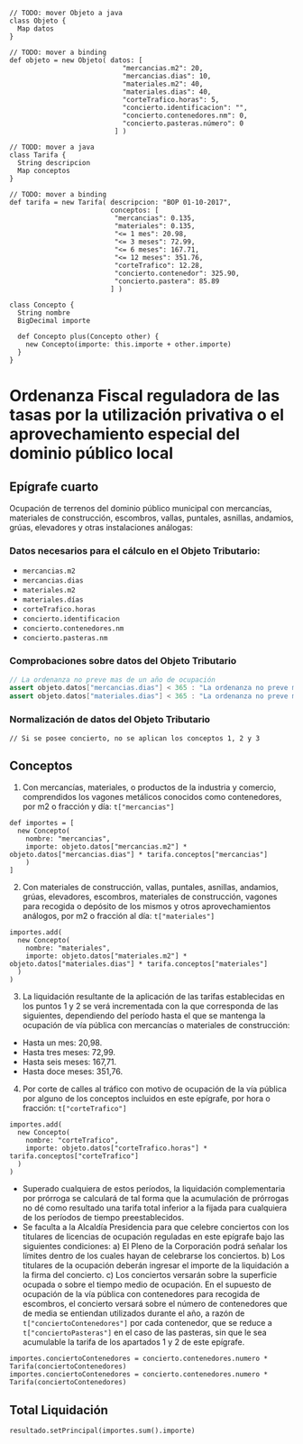 ```
// TODO: mover Objeto a java
class Objeto {
  Map datos
}

// TODO: mover a binding
def objeto = new Objeto( datos: [
                            "mercancias.m2": 20,
                            "mercancias.dias": 10,
                            "materiales.m2": 40,
                            "materiales.dias": 40,
                            "corteTrafico.horas": 5,
                            "concierto.identificacion": "",
                            "concierto.contenedores.nm": 0,
                            "concierto.pasteras.número": 0
                          ] )

// TODD: mover a java
class Tarifa {
  String descripcion
  Map conceptos
}

// TODO: mover a binding
def tarifa = new Tarifa( descripcion: "BOP 01-10-2017",
                         conceptos: [
                          "mercancias": 0.135,
                          "materiales": 0.135,
                          "<= 1 mes": 20.98,
                          "<= 3 meses": 72.99,
                          "<= 6 meses": 167.71,
                          "<= 12 meses": 351.76,
                          "corteTrafico": 12.28,
                          "concierto.contenedor": 325.90,
                          "concierto.pastera": 85.89
                         ] )

class Concepto {
  String nombre
  BigDecimal importe

  def Concepto plus(Concepto other) {
    new Concepto(importe: this.importe + other.importe)
  }
}
```
# Ordenanza Fiscal reguladora de las tasas por la utilización privativa o el aprovechamiento especial del dominio público local

## Epígrafe cuarto

Ocupación de terrenos del dominio público municipal con mercancías, materiales de
construcción, escombros, vallas, puntales, asnillas, andamios, grúas, elevadores
y otras instalaciones análogas:

### Datos necesarios para el cálculo en el Objeto Tributario:

* ```mercancias.m2```
* ```mercancias.dias```
* ```materiales.m2```
* ```materiales.días```
* ```corteTrafico.horas```
* ```concierto.identificacion```
* ```concierto.contenedores.nm```
* ```concierto.pasteras.nm```

### Comprobaciones sobre datos del Objeto Tributario
```groovy
// La ordenanza no preve mas de un año de ocupación
assert objeto.datos["mercancias.dias"] < 365 : "La ordenanza no preve más de un año de ocupación"
assert objeto.datos["materiales.dias"] < 365 : "La ordenanza no preve más de un año de ocupación"
```

### Normalización de datos del Objeto Tributario

```
// Si se posee concierto, no se aplican los conceptos 1, 2 y 3
```

## Conceptos

1. Con mercancías, materiales, o productos de la industria y comercio, comprendidos
los vagones metálicos conocidos como contenedores, por m2 o fracción y día: ```t["mercancias"]```

```
def importes = [
  new Concepto(
    nombre: "mercancias",
    importe: objeto.datos["mercancias.m2"] * objeto.datos["mercancias.dias"] * tarifa.conceptos["mercancias"]
    )
]
```

2. Con materiales de construcción, vallas, puntales, asnillas, andamios, grúas,
elevadores, escombros, materiales de construcción, vagones para recogida o depósito
de los mismos y otros aprovechamientos análogos, por m2 o fracción al día: ```t["materiales"]```

```
importes.add(
  new Concepto(
    nombre: "materiales",
    importe: objeto.datos["materiales.m2"] * objeto.datos["materiales.dias"] * tarifa.conceptos["materiales"]
  )
)
```

3. La liquidación resultante de la aplicación de las tarifas establecidas en los
puntos 1 y 2 se verá incrementada con la que corresponda de las siguientes,
dependiendo del período hasta el que se mantenga la ocupación de vía pública con
mercancías o materiales de construcción:

 * Hasta un mes: 20,98.
 * Hasta tres meses: 72,99.
 * Hasta seis meses: 167,71.
 * Hasta doce meses: 351,76.

4. Por corte de calles al tráfico con motivo de ocupación de la vía pública por
alguno de los conceptos incluidos en este epígrafe, por hora o fracción: ```t["corteTrafico"]```

```
​importes.add(
  new Concepto(
    nombre: "corteTrafico",
    importe: objeto.datos["corteTrafico.horas"] * tarifa.conceptos["corteTrafico"]
  )
)
```

- Superado cualquiera de estos períodos, la liquidación complementaria por prórroga
  se calculará de tal forma que la acumulación de prórrogas no dé como resultado
  una tarifa total inferior a la fijada para cualquiera de los períodos de tiempo
  preestablecidos.
- Se faculta a la Alcaldía Presidencia para que celebre conciertos con los titulares
de licencias de ocupación reguladas en este epígrafe bajo las siguientes condiciones:
a) El Pleno de la Corporación podrá señalar los límites dentro de los cuales
   hayan de celebrarse los conciertos.
b) Los titulares de la ocupación deberán ingresar el importe de la liquidación a
   la firma del concierto.
c) Los conciertos versarán sobre la superficie ocupada o sobre el tiempo medio de
   ocupación. En el supuesto de ocupación de la vía pública con contenedores para
   recogida de escombros, el concierto versará sobre el número de contenedores que
   de media se entiendan utilizados durante el año, a razón de ```t["conciertoContenedores"]```
   por cada contenedor, que se reduce a ```t["conciertoPasteras"]``` en el caso
   de las pasteras, sin que le sea acumulable la tarifa de los apartados 1 y 2 de
   este epígrafe.

```
importes.conciertoContenedores = concierto.contenedores.numero * Tarifa(conciertoContenedores)
importes.conciertoContenedores = concierto.contenedores.numero * Tarifa(conciertoContenedores)
```

## Total Liquidación

```
resultado.setPrincipal(importes.sum().importe)
```
